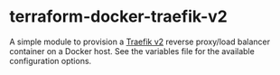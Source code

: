 # terraform-docker-traefik-v2
A simple module to provision a [Traefik v2](https://containo.us/traefik/) reverse proxy/load balancer container on a Docker host. See the variables file for the available configuration options.